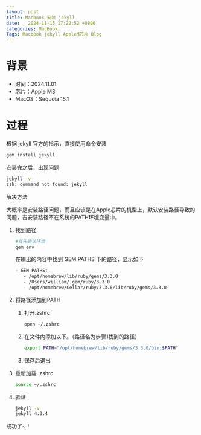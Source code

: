 ```yaml
---
layout: post
title: Macbook 安装 jekyll 
date:   2024-11-15 17:22:52 +0800
categories: MacBook 
Tags: Macbook jekyll AppleM芯片 Blog
---
```


# 背景

- 时间：2024.11.01
- 芯片：Apple M3
- MacOS：Sequoia 15.1

# 过程

根据 jekyll 官方的指示，直接使用命令安装

```bash
gem install jekyll
```



安装完之后，出现问题

```bash
jekyll -v
zsh: command not found: jekyll
```



解决方法

大概率是安装路径问题，而且应该是在Apple芯片的机型上，默认安装路径导致的问题，吉安装路径不在系统的PATH环境变量中。

1. 找到路径

	```bash
	#首先确认环境
	gem env
	```

	在输出的内容中找到 GEM PATHS 下的路径，显示如下

	```bash
   - GEM PATHS:
       - /opt/homebrew/lib/ruby/gems/3.3.0
       - /Users/william/.gem/ruby/3.3.0
       - /opt/homebrew/Cellar/ruby/3.3.6/lib/ruby/gems/3.3.0
   ```


2. 将路径添加到PATH


      1. 打开.zshrc
    
         ```bash
         open ~/.zshrc
         ```
    
      1. 在文件内添加以下。（路径名为步骤1找到的路径）
    
         ```bash
         export PATH="/opt/homebrew/lib/ruby/gems/3.3.0/bin:$PATH"
         ```
    
      3. 保存后退出

3. 重新加载 .zshrc

   ```bash
   source ~/.zshrc
   ```

   

3. 验证

   ```bash
   jekyll -v
   jekyll 4.3.4
   ```



成功了~！
